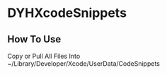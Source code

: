 # DYHXcodeSnippets
## How To Use
Copy or Pull All Files Into ~/Library/Developer/Xcode/UserData/CodeSnippets 
